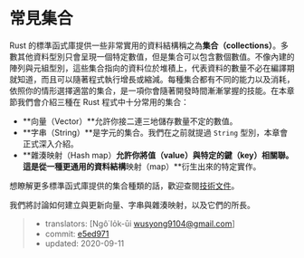 # 常見集合

Rust 的標準函式庫提供一些非常實用的資料結構稱之為**集合（collections）**。多數其他資料型別只會呈現一個特定數值，但是集合可以包含數個數值。不像內建的陣列與元組型別，這些集合指向的資料位於堆積上，代表資料的數量不必在編譯期就知道，而且可以隨著程式執行增長或縮減。每種集合都有不同的能力以及消耗，依照你的情形選擇適當的集合，是一項你會隨著開發時間漸漸掌握的技能。在本章節我們會介紹三種在 Rust 程式中十分常用的集合：

* **向量（Vector）**允許你接二連三地儲存數量不定的數值。
* **字串（String）**是字元的集合。我們在之前就提過 `String` 型別，本章會正式深入介紹。
* **雜湊映射（Hash map）**允許你將值（value）與特定的鍵（key）相關聯。這是從一種更通用的資料結構**映射（map）**衍生出來的特定實作。

想瞭解更多標準函式庫提供的集合種類的話，歡迎查閱[技術文件][collections]。

[collections]: https://doc.rust-lang.org/std/collections/index.html

我們將討論如何建立與更新向量、字串與雜湊映射，以及它們的所長。

> - translators: [Ngô͘ Io̍k-ūi <wusyong9104@gmail.com>]
> - commit: [e5ed971](https://github.com/rust-lang/book/blob/e5ed97128302d5fa45dbac0e64426bc7649a558c/src/ch08-00-common-collections.md)
> - updated: 2020-09-11
